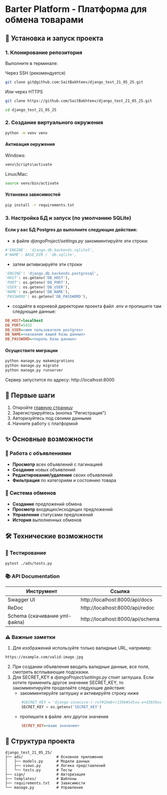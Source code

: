 # Barter Platform - Платформа для обмена товарами

## 🚀 Установка и запуск проекта

### 1. Клонирование репозитория
Выполните в терминале:

Через SSH (рекомендуется)
```bash
git clone git@github.com:SaitBakhteev/django_test_21_05_25.git
```
Или через HTTPS
```bash
git clone https://github.com/SaitBakhteev/django_test_21_05_25.git
```
```bash
cd django_test_21_05_25
```

### 2. Создание виртуального окружения

```bash
python -m venv venv
```

#### Активация окружения
Windows:
```bash
venv\Scripts\activate
```
Linux/Mac:
```bash
source venv/bin/activate
```
#### Установка зависимостей
```bash
pip install -r requirements.txt
```

### 3. Настройка БД и запуск (по умолчанию SQLite)

#### Если у вас БД Postgres до выполните следующие действия:
- в файле <i>djangoProject/settings.py</i> закомментируйте эти строки:
 
```python
#'ENGINE': 'django.db.backends.sqlite3',
#'NAME': BASE_DIR / 'db.sqlite',
```
- затем активизируйте эти строки 
```python
'ENGINE': 'django.db.backends.postgresql',
'HOST': os.getenv('DB_HOST'),
'PORT': os.getenv('DB_PORT'),
'USER': os.getenv('DB_USER'),
'NAME': os.getenv('DB_NAME'),
'PASSWORD': os.getenv('DB_PASSWORD'), 
```
- создайте в корневой директории проекта файл .env и пропишите там следующие данные:

```ini
DB_HOST=localhost
DB_PORT=5432
DB_USER=<имя пользователя postgres>
DB_NAME=<название вашей базы данных>
DB_PASSWORD=<пароль базы данных>
``` 

#### Осуществите миграции
```bash
python manage.py makemigrations
python manage.py migrate
python manage.py runserver
```
Сервер запустится по адресу: http://localhost:8000<br>

## 🔐 Первые шаги
1. Откройте <a href="http://localhost:8000/ads/">главную страницу</a>
2. Зарегистрируйтесь (кнопка "Регистрация")
3. Авторизуйтесь под своими данными
4. Начните работу с платформой

## ✨ Основные возможности
### 📢 Работа с объявлениями
- <b>Просмотр</b> всех объявлений с пагинацией
- <b>Создание</b> новых объявлений
- <b>Редактирование/удаление</b> своих объявлений
- <b>Фильтрация</b> по категориям и состоянию товара

### 🔄 Система обменов
- <b>Создание</b> предложений обмена
- <b>Просмотр</b> входящих/исходящих предложений
- <b>Управление</b> статусами предложений
- <b>История</b> выполненных обменов

## 🛠 Технические возможности
### 🧪 Тестирование
```bash
pytest ./ads/tests.py
```

### 📚 API Documentation
| <b>Инструмент</b>	             | <b>Ссылка</b>
|--------------------------------|--------------
| Swagger UI	                    | http://localhost:8000/api/docs
| ReDoc	                         | http://localhost:8000/api/redoc
| Schema (скачивание yml-файла)	 | http://localhost:8000/api/schema

### ⚠️ Важные заметки
1. Для изображений используйте только валидные URL, например:
```bash
https://example.com/valid-image.jpg
```
2. При создании объявления вводить валидные данные, все поля, смотреть всплывающие подсказки.
3. Для SECRET_KEY в <i>djangoProject/settings.py</i> стоит заглушка. Если хотите применить 
другое значение SECRET_KEY, то закомментируйте проделайте следующие действия:
   - закомментируйте заглушку и активируйте строку ниже
    ```python
        #SECRET_KEY = 'django-insecure-)-rn7#1bmb+)159b#5dtxu-e+d3b59uvdu5*=^)*#@&6b)vh74'
        SECRET_KEY = os.getenv('SECRET_KEY')
    ```
   - пропишите в файле .env другое значение 
    ```ini
        SECRET_KEY=<ваше значение>        
    ```

 
## 📂 Структура проекта

```
django_test_21_05_25/
├── ads/               # Основное приложение
│   ├── models.py      # Модели данных
│   ├── views.py       # Логика представлений
│   └── tests.py       # Тесты
├── sign/              # Авторизация
├── templates/         # Шаблоны
├── requirements.txt   # Зависимости
└── manage.py          # Управление
```
